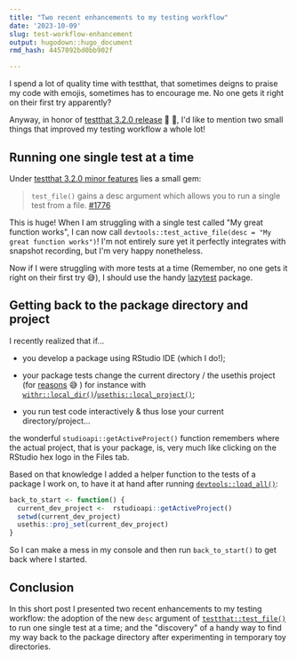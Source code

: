 ```yaml
---
title: "Two recent enhancements to my testing workflow"
date: '2023-10-09'
slug: test-workflow-enhancement
output: hugodown::hugo_document
rmd_hash: 4457092bd0bb902f

---
```


I spend a lot of quality time with testthat, that sometimes deigns to praise my code with emojis, sometimes has to encourage me. No one gets it right on their first try apparently?

Anyway, in honor of [testthat 3.2.0 release](https://www.tidyverse.org/blog/2023/10/testthat-3-2-0/) :tada: :clap:, I'd like to mention two small things that improved my testing workflow a whole lot!

## Running one single test at a time

Under [testthat 3.2.0 minor features](https://testthat.r-lib.org/news/index.html#minor-features-and-bug-fixes-3-2-0) lies a small gem:

> `test_file()` gains a desc argument which allows you to run a single test from a file. [#1776](https://github.com/r-lib/testthat/issues/1776)

This is huge! When I am struggling with a single test called "My great function works", I can now call `devtools::test_active_file(desc = "My great function works")`! I'm not entirely sure yet it perfectly integrates with snapshot recording, but I'm very happy nonetheless.

Now if I were struggling with more tests at a time (Remember, no one gets it right on their first try :sweat_smile:), I should use the handy [lazytest](https://github.com/cynkra/lazytest) package.

## Getting back to the package directory and project

I recently realized that if...

-   you develop a package using RStudio IDE (which I do!);

-   your package tests change the current directory / the usethis project (for [reasons](https://github.com/cynkra/fledge) 😅 ) for instance with [`withr::local_dir()`](https://withr.r-lib.org/reference/with_dir.html)/[`usethis::local_project()`](https://usethis.r-lib.org/reference/proj_utils.html);

-   you run test code interactively & thus lose your current directory/project...

the wonderful `studioapi::getActiveProject()` function remembers where the actual project, that is your package, is, very much like clicking on the RStudio hex logo in the Files tab.

Based on that knowledge I added a helper function to the tests of a package I work on, to have it at hand after running [`devtools::load_all()`](https://devtools.r-lib.org/reference/load_all.html):

``` r
back_to_start <- function() {
  current_dev_project <-  rstudioapi::getActiveProject()
  setwd(current_dev_project)
  usethis::proj_set(current_dev_project)
}
```

So I can make a mess in my console and then run `back_to_start()` to get back where I started.

## Conclusion

In this short post I presented two recent enhancements to my testing workflow: the adoption of the new `desc` argument of [`testthat::test_file()`](https://testthat.r-lib.org/reference/test_file.html) to run one single test at a time; and the "discovery" of a handy way to find my way back to the package directory after experimenting in temporary toy directories.


